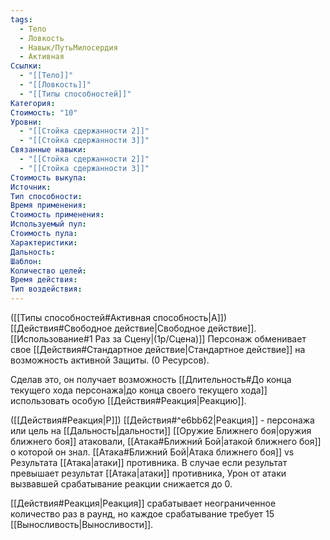```yaml
---
tags:
  - Тело
  - Ловкость
  - Навык/ПутьМилосердия
  - Активная
Ссылки:
  - "[[Тело]]"
  - "[[Ловкость]]"
  - "[[Типы способностей]]"
Категория: 
Стоимость: "10"
Уровни:
  - "[[Стойка сдержанности 2]]"
  - "[[Стойка сдержанности 3]]"
Связанные навыки:
  - "[[Стойка сдержанности 2]]"
  - "[[Стойка сдержанности 3]]"
Стоимость выкупа:
Источник:
Тип способности:
Время применения:
Стоимость применения:
Используемый пул:
Стоимость пула:
Характеристики:
Дальность:
Шаблон:
Количество целей:
Время действия:
Тип воздействия:
---
```

([[Типы способностей#Активная способность|А]]) [[Действия#Свободное действие|Свободное действие]]. [[Использование#1 Раз за Сцену|(1р/Сцена)]]
Персонаж обменивает свое [[Действия#Стандартное действие|Стандартное действие]] на возможность активной Защиты. (0 Ресурсов).

Сделав это, он получает возможность [[Длительность#До конца текущего хода персонажа|до конца своего текущего хода]] использовать особую [[Действия#Реакция|Реакцию]].

([[Действия#Реакция|Р]]) [[Действия#^e6bb62|Реакция]] - персонажа или цель на [[Дальность|дальности]] [[Оружие Ближнего боя|оружия ближнего боя]] атаковали, [[Атака#Ближний Бой|атакой ближнего боя]] о которой он знал. [[Атака#Ближний Бой|Атака ближнего боя]] vs Результата [[Атака|атаки]] противника.  В случае если результат превышает результат [[Атака|атаки]] противника, Урон от атаки вызвавшей срабатывание реакции снижается до 0.

[[Действия#Реакция|Реакция]] срабатывает неограниченное количество раз в раунд, но каждое срабатывание требует 15 [[Выносливость|Выносливости]]. 

 